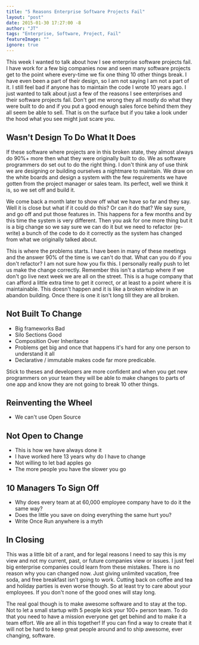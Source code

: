 ```yaml
---
title: "5 Reasons Enterprise Software Projects Fail"
layout: "post"
date: 2015-01-30 17:27:00 -8
author: "JT"
tags: "Enterprise, Software, Project, Fail"
featureImage: ""
ignore: true
---
```

This week I wanted to talk about how I see enterprise software projects fail. I have work for a few big companies now and seen many software projects get to the point where every-time we fix one thing 10 other things break. I have even been a part of their design, so I am not saying I am not a part of it. I still feel bad if anyone has to maintain the code I wrote 10 years ago. I just wanted to talk about just a few of the reasons I see enterprises and their software projects fail. Don't get me wrong they all mostly do what they were built to do and if you put a good enough sales force behind them they all seem be able to sell. That is on the surface but if you take a look under the hood what you see might just scare you.

## Wasn't Design To Do What It Does

If these software where projects are in this broken state, they almost always do 90%+ more then what they were originally built to do. We as software programmers do set out to do the right thing. I don't think any of use think we are designing or building ourselves a nightmare to maintain. We draw on the white boards and design a system with the few requirements we have gotten from the project manager or sales team. Its perfect, well we think it is, so we set off and build it.

We come back a month later to show off what we have so far and they say. Well it is close but what if it could do this? Or can it do that? We say sure, and go off and put those features in. This happens for a few months and by this time the system is very different. Then you ask for one more thing but it is a big change so we say sure we can do it but we need to refactor (re-write) a bunch of the code to do it correctly as the system has changed from what we originally talked about.

This is where the problems starts. I have been in many of these meetings and the answer 90% of the time is we can't do that. What can you do if you don't refactor? I am not sure how you fix this. I personally really push to let us make the change correctly. Remember this isn't a startup where if we don't go live next week we are all on the street. This is a huge company that can afford a little extra time to get it correct, or at least to a point where it is maintainable. This doesn't happen and it is like a broken window in an abandon building. Once there is one it isn't long till they are all broken.

## Not Built To Change

- Big frameworks Bad
- Silo Sections Good
- Composition Over Inheritance
- Problems get big and once that happens it's hard for any one person to understand it all
- Declarative / immutable makes code far more predicable.

Stick to theses and developers are more confident and when you get new programmers on your team they will be able to make changes to parts of one app and know they are not going to break 10 other things.

## Reinventing the Wheel

- We can't use Open Source

## Not Open to Change

- This is how we have always done it
- I have worked here 13 years why do I have to change
- Not willing to let bad apples go
- The more people you have the slower you go

## 10 Managers To Sign Off

- Why does every team at at 60,000 employee company have to do it the same way?
- Does the little you save on doing everything the same hurt you?
- Write Once Run anywhere is a myth

## In Closing

This was a little bit of a rant, and for legal reasons I need to say this is my view and not my current, past, or future companies view or issues. I just feel big enterprise companies could learn from these mistakes. There is no reason why you can changed now. Just giving unlimited vacation, free soda, and free breakfast isn't going to work. Cutting back on coffee and tea and holiday parties is even worse though. So at least try to care about your employees. If you don't none of the good ones will stay long.

The real goal though is to make awesome software and to stay at the top. Not to let a small startup with 5 people kick your 100+ person team. To do that you need to have a mission everyone get get behind and to make it a team effort. We are all in this together! If you can find a way to create that it will not be hard to keep great people around and to ship awesome, ever changing, software.
